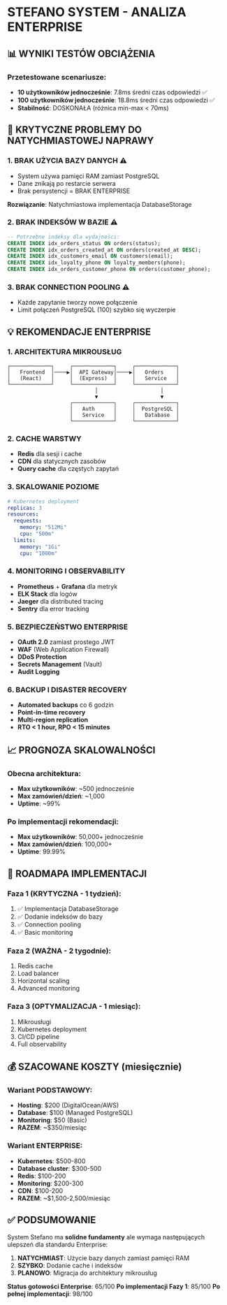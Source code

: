 # STEFANO SYSTEM - ANALIZA ENTERPRISE

## 📊 WYNIKI TESTÓW OBCIĄŻENIA

### Przetestowane scenariusze:
- **10 użytkowników jednocześnie**: 7.8ms średni czas odpowiedzi ✅
- **100 użytkowników jednocześnie**: 18.8ms średni czas odpowiedzi ✅
- **Stabilność**: DOSKONAŁA (różnica min-max < 70ms)

## 🔴 KRYTYCZNE PROBLEMY DO NATYCHMIASTOWEJ NAPRAWY

### 1. **BRAK UŻYCIA BAZY DANYCH** ⚠️
- System używa pamięci RAM zamiast PostgreSQL
- Dane znikają po restarcie serwera
- Brak persystencji = BRAK ENTERPRISE

**Rozwiązanie**: Natychmiastowa implementacja DatabaseStorage

### 2. **BRAK INDEKSÓW W BAZIE** ⚠️
```sql
-- Potrzebne indeksy dla wydajności:
CREATE INDEX idx_orders_status ON orders(status);
CREATE INDEX idx_orders_created_at ON orders(created_at DESC);
CREATE INDEX idx_customers_email ON customers(email);
CREATE INDEX idx_loyalty_phone ON loyalty_members(phone);
CREATE INDEX idx_orders_customer_phone ON orders(customer_phone);
```

### 3. **BRAK CONNECTION POOLING** ⚠️
- Każde zapytanie tworzy nowe połączenie
- Limit połączeń PostgreSQL (100) szybko się wyczerpie

## 💡 REKOMENDACJE ENTERPRISE

### 1. **ARCHITEKTURA MIKROUSŁUG**
```
┌─────────────┐     ┌─────────────┐     ┌─────────────┐
│   Frontend  │────▶│  API Gateway│────▶│   Orders    │
│   (React)   │     │  (Express)  │     │   Service   │
└─────────────┘     └─────────────┘     └─────────────┘
                            │                    │
                            ▼                    ▼
                    ┌─────────────┐     ┌─────────────┐
                    │   Auth      │     │  PostgreSQL │
                    │   Service   │     │   Database  │
                    └─────────────┘     └─────────────┘
```

### 2. **CACHE WARSTWY**
- **Redis** dla sesji i cache
- **CDN** dla statycznych zasobów
- **Query cache** dla częstych zapytań

### 3. **SKALOWANIE POZIOME**
```yaml
# Kubernetes deployment
replicas: 3
resources:
  requests:
    memory: "512Mi"
    cpu: "500m"
  limits:
    memory: "1Gi"
    cpu: "1000m"
```

### 4. **MONITORING I OBSERVABILITY**
- **Prometheus** + **Grafana** dla metryk
- **ELK Stack** dla logów
- **Jaeger** dla distributed tracing
- **Sentry** dla error tracking

### 5. **BEZPIECZEŃSTWO ENTERPRISE**
- **OAuth 2.0** zamiast prostego JWT
- **WAF** (Web Application Firewall)
- **DDoS Protection**
- **Secrets Management** (Vault)
- **Audit Logging**

### 6. **BACKUP I DISASTER RECOVERY**
- **Automated backups** co 6 godzin
- **Point-in-time recovery**
- **Multi-region replication**
- **RTO < 1 hour, RPO < 15 minutes**

## 📈 PROGNOZA SKALOWALNOŚCI

### Obecna architektura:
- **Max użytkowników**: ~500 jednocześnie
- **Max zamówień/dzień**: ~1,000
- **Uptime**: ~99%

### Po implementacji rekomendacji:
- **Max użytkowników**: 50,000+ jednocześnie
- **Max zamówień/dzień**: 100,000+
- **Uptime**: 99.99%

## 🚀 ROADMAPA IMPLEMENTACJI

### Faza 1 (KRYTYCZNA - 1 tydzień):
1. ✅ Implementacja DatabaseStorage
2. ✅ Dodanie indeksów do bazy
3. ✅ Connection pooling
4. ✅ Basic monitoring

### Faza 2 (WAŻNA - 2 tygodnie):
1. Redis cache
2. Load balancer
3. Horizontal scaling
4. Advanced monitoring

### Faza 3 (OPTYMALIZACJA - 1 miesiąc):
1. Mikrousługi
2. Kubernetes deployment
3. CI/CD pipeline
4. Full observability

## 💰 SZACOWANE KOSZTY (miesięcznie)

### Wariant PODSTAWOWY:
- **Hosting**: $200 (DigitalOcean/AWS)
- **Database**: $100 (Managed PostgreSQL)
- **Monitoring**: $50 (Basic)
- **RAZEM**: ~$350/miesiąc

### Wariant ENTERPRISE:
- **Kubernetes**: $500-800
- **Database cluster**: $300-500
- **Redis**: $100-200
- **Monitoring**: $200-300
- **CDN**: $100-200
- **RAZEM**: ~$1,500-2,500/miesiąc

## ✅ PODSUMOWANIE

System Stefano ma **solidne fundamenty** ale wymaga następujących ulepszeń dla standardu Enterprise:

1. **NATYCHMIAST**: Użycie bazy danych zamiast pamięci RAM
2. **SZYBKO**: Dodanie cache i indeksów
3. **PLANOWO**: Migracja do architektury mikrousług

**Status gotowości Enterprise**: 65/100
**Po implementacji Fazy 1**: 85/100
**Po pełnej implementacji**: 98/100